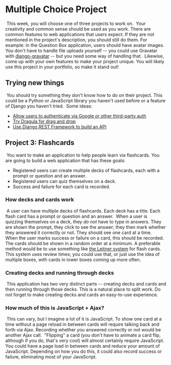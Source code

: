 # Multiple Choice Project

​
This week, you will choose one of three projects to work on.
​
Your creativity and common sense should be used as you work. There are common features to web applications that users expect. If they are not mentioned in the project's description, you should still do them. For example: in the Question Box application, users should have avatar images. You don't have to handle file uploads yourself -- you could use Gravatar with [django-gravatar](https://github.com/twaddington/django-gravatar) -- but you need some way of handling that.
​
Likewise, come up with your own features to make your project unique. You will likely use this project in your portfolio, so make it stand out!
​

## Trying new things

​
You should try something they don't know how to do on their project. This could be a Python or JavaScript library you haven't used before or a feature of Django you haven't tried.
​
Some ideas:
​

- [Allow users to authenticate via Google or other third-party auth](https://www.intenct.nl/projects/django-allauth/)
- [Try Dragula for drag and drop](https://bevacqua.github.io/dragula/)
- [Use Django REST Framework to build an API](https://www.django-rest-framework.org/)
  ​

## Project 3: Flashcards

​
You want to make an application to help people learn via flashcards. You are going to build a web application that has these goals:
​

- Registered users can create multiple decks of flashcards, each with a prompt or question and an answer.
- Registered users can quiz themselves on a deck.
- Success and failure for each card is recorded.
  ​

### How decks and cards work

​
A user can have multiple decks of flashcards. Each deck has a title. Each flash card has a prompt or question and an answer.
​
When a user is quizzing themselves on a deck, they _do not_ have to type in answers. They are shown the prompt, they click to see the answer; they then mark whether they answered it correctly or not. They should see one card at a time.
​
When the user marks success or failure on a card, this should be recorded.
​
The cards should be shown in a random order at a minimum. A preferable method would be to use something like [the Leitner system](https://www.virtualsalt.com/learn10.html) for flash cards. This system uses review times; you could use that, or just use the idea of multiple boxes, with cards in lower boxes coming up more often.
​

### Creating decks and running through decks

​
This application has two very distinct parts -- creating decks and cards and then running through those decks. This is a natural place to split work. Do not forget to make creating decks and cards an easy-to-use experience.
​

### How much of this is JavaScript + Ajax?

​
This can vary, but I imagine a lot of it is JavaScript. To show one card at a time without a page reload in between cards will require talking back and forth via Ajax. Recording whether you answered correctly or not would be another Ajax call.
​
"Flipping" a card (you don't have to animate a card flip, although if you do, that's very cool) will almost certainly require JavaScript.
​
You could have a page load in between cards and reduce your amount of JavaScript. Depending on how you do this, it could also record success or failure, eliminating most of your JavaScript.
